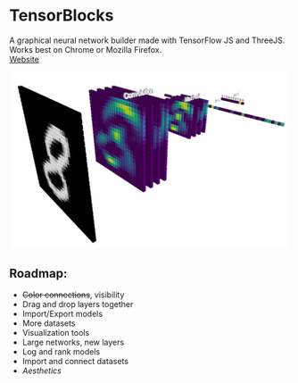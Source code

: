 # TensorBlocks

A graphical neural network builder made with TensorFlow JS and ThreeJS. Works best on Chrome or Mozilla Firefox.</br>
[Website](http://tensorblocks.com)


![Prototype](images/model2.PNG)

## Roadmap:

- <del>Color connections</del>, visibility<br>
- Drag and drop layers together<br>
- Import/Export models<br>
- More datasets<br>
- Visualization tools<br>
- Large networks, new layers<br>
- Log and rank models<br>
- Import and connect datasets<br>
- <i>Aesthetics</i><br>
